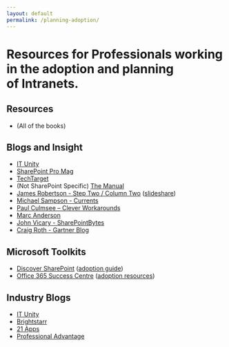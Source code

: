```yaml
---
layout: default
permalink: /planning-adoption/
---
```


# Resources for Professionals working in the adoption and planning of Intranets.

## Resources

*   (All of the books)

## Blogs and Insight

*   [IT Unity](https://www.itunity.com/)
*   [SharePoint Pro Mag](http://sharepointpromag.com)
*   [TechTarget](http://searchcontentmanagement.techtarget.com/)
*   (Not SharePoint Specific) [The Manual](http://themanual.org)
*   [James Robertson - Step Two / Column Two](http://www.steptwo.com.au/columntwo/) ([slideshare](http://www.slideshare.net/jamesr))
*   [Michael Sampson - Currents](http://michaelsampson.net/currents/)
*   [Paul Culmsee – Clever Workarounds](http://www.cleverworkarounds.com/)
*   [Marc Anderson](http://sympmarc.com)
*   [John Vicary - SharePointBytes](http://sharepointbytes.com/)
*   [Craig Roth - Gartner Blog](http://blogs.gartner.com/craig-roth)

## Microsoft Toolkits

*   [Discover SharePoint](http://www.discoversharepoint.com) ([adoption guide](http://download.microsoft.com/download/F/6/5/F65D8AB6-772F-400B-8982-7D6439FA7D9B/Sharepoint_Adoption_Guide.pdf))
*   [Office 365 Success Centre](http://success.office.com/) ([adoption resources](http://success.office.com/adoption))

## Industry Blogs

*   [IT Unity](https://www.itunity.com/)
*   [Brightstarr](http://www.brightstarr.com/Sharepoint-Technology-and-Application-Insights?cat=Business%20Value)
*   [21 Apps](http://www.21apps.com/blog/)
*   [Professional Advantage](http://blog.pa.com.au/category/sharepoint-2/)
